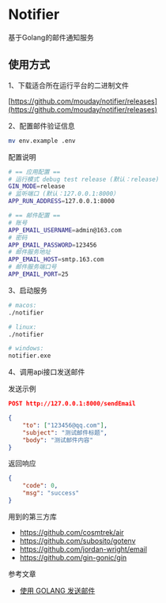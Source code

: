 # Notifier

基于Golang的邮件通知服务

## 使用方式

1、下载适合所在运行平台的二进制文件

[https://github.com/mouday/notifier/releases](https://github.com/mouday/notifier/releases)

2、配置邮件验证信息

```bash
mv env.example .env
```

配置说明

```bash
# == 应用配置 ==
# 运行模式 debug test release (默认：release)
GIN_MODE=release
# 监听端口 (默认：127.0.0.1:8000）
APP_RUN_ADDRESS=127.0.0.1:8000

# == 邮件配置 ==
# 账号
APP_EMAIL_USERNAME=admin@163.com
# 密码
APP_EMAIL_PASSWORD=123456
# 邮件服务地址
APP_EMAIL_HOST=smtp.163.com
# 邮件服务端口号
APP_EMAIL_PORT=25
```

3、启动服务

```bash
# macos: 
./notifier

# linux: 
./notifier

# windows: 
notifier.exe
```

4、调用api接口发送邮件

发送示例

```json
POST http://127.0.0.1:8000/sendEmail

{
	"to": ["123456@qq.com"],
	"subject": "测试邮件标题",
	"body": "测试邮件内容"
}
```

返回响应

```json
{
	"code": 0,
	"msg": "success"
}
```

用到的第三方库

- https://github.com/cosmtrek/air
- https://github.com/subosito/gotenv
- https://github.com/jordan-wright/email
- https://github.com/gin-gonic/gin

参考文章

- [使用 GOLANG 发送邮件](https://blog.csdn.net/m0_37322399/article/details/118558600)
